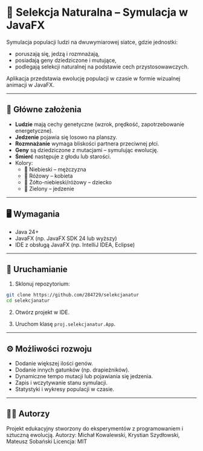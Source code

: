 # 🌱 Selekcja Naturalna – Symulacja w JavaFX

Symulacja populacji ludzi na dwuwymiarowej siatce, gdzie jednostki:
- poruszają się, jedzą i rozmnażają,
- posiadają geny dziedziczone i mutujące,
- podlegają selekcji naturalnej na podstawie cech przystosowawczych.

Aplikacja przedstawia ewolucję populacji w czasie w formie wizualnej animacji w JavaFX.

---

## 🧬 Główne założenia

- **Ludzie** mają cechy genetyczne (wzrok, prędkość, zapotrzebowanie energetyczne).
- **Jedzenie** pojawia się losowo na planszy.
- **Rozmnażanie** wymaga bliskości partnera przeciwnej płci.
- **Geny** są dziedziczone z mutacjami – symulując ewolucję.
- **Śmierć** następuje z głodu lub starości.
- Kolory:
  - 👨 Niebieski – mężczyzna
  - 👩 Różowy – kobieta
  - 👶 Żółto-niebieski/różowy – dziecko
  - 🌿 Zielony – jedzenie

---

## 🖥️ Wymagania

- Java 24+
- JavaFX (np. JavaFX SDK 24 lub wyższy)
- IDE z obsługą JavaFX (np. IntelliJ IDEA, Eclipse)

---

## 🚀 Uruchamianie

1. Sklonuj repozytorium:

```bash
git clone https://github.com/284729/selekcjanatur
cd selekcjanatur
```

2. Otwórz projekt w IDE.

3. Uruchom klasę `proj.selekcjanatur.App`.

---

## ⚙️ Możliwości rozwoju

- Dodanie większej ilości genów.
- Dodanie innych gatunków (np. drapieżników).
- Dynamiczne tempo mutacji lub pojawiania się jedzenia.
- Zapis i wczytywanie stanu symulacji.
- Statystyki i wykresy populacji w czasie.

---

## 👨‍💻 Autorzy

Projekt edukacyjny stworzony do eksperymentów z programowaniem i sztuczną ewolucją.
Autorzy: Michał Kowalewski, Krystian Szydłowski, Mateusz Sobański
Licencja: MIT
